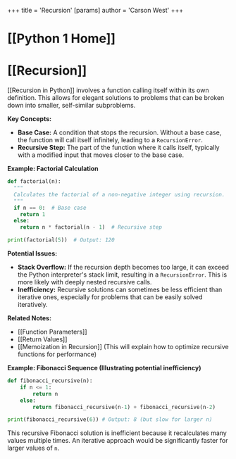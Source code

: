 +++
 title = 'Recursion'
[params]
	author = 'Carson West'
+++
# [[Python 1 Home]]
# [[Recursion]]

[[Recursion in Python]] involves a function calling itself within its own definition.  This allows for elegant solutions to problems that can be broken down into smaller, self-similar subproblems.

**Key Concepts:**

* **Base Case:**  A condition that stops the recursion. Without a base case, the function will call itself infinitely, leading to a `RecursionError`.
* **Recursive Step:** The part of the function where it calls itself, typically with a modified input that moves closer to the base case.


**Example: Factorial Calculation**

```python
def factorial(n):
  """
  Calculates the factorial of a non-negative integer using recursion.
  """
  if n == 0:  # Base case
    return 1
  else:
    return n * factorial(n - 1)  # Recursive step

print(factorial(5))  # Output: 120
```

**Potential Issues:**

* **Stack Overflow:**  If the recursion depth becomes too large, it can exceed the Python interpreter's stack limit, resulting in a `RecursionError`.  This is more likely with deeply nested recursive calls.
* **Inefficiency:**  Recursive solutions can sometimes be less efficient than iterative ones, especially for problems that can be easily solved iteratively.


**Related Notes:**

* [[Function Parameters]]
* [[Return Values]]
* [[Memoization in Recursion]]  (This will explain how to optimize recursive functions for performance)


**Example: Fibonacci Sequence (Illustrating potential inefficiency)**

```python
def fibonacci_recursive(n):
    if n <= 1:
        return n
    else:
        return fibonacci_recursive(n-1) + fibonacci_recursive(n-2)

print(fibonacci_recursive(6)) # Output: 8 (but slow for larger n)
```

This recursive Fibonacci solution is inefficient because it recalculates many values multiple times.  An iterative approach would be significantly faster for larger values of `n`.
